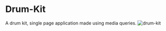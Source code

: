 # Drum-Kit 
A drum kit, single page application made using media queries.
![drum-kit](https://user-images.githubusercontent.com/56259497/161664862-895c2730-be9c-416d-be3e-4a8e2c37e7ee.JPG)
